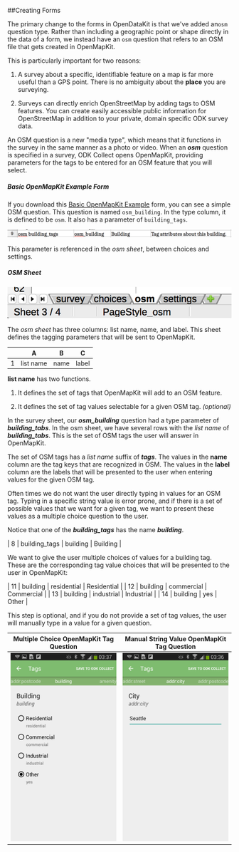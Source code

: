 ##Creating Forms

The primary change to the forms in OpenDataKit is that we've added an`osm` question type. Rather than including a geographic point or shape directly in the data of a form, we instead have an `osm` question that refers to an OSM file that gets created in OpenMapKit.

This is particularly important for two reasons:

1. A survey about a specific, identifiable feature on a map is far more useful than a GPS point. There is no ambiguity about the __place__ you are surveying.

2. Surveys can directly enrich OpenStreetMap by adding tags to OSM features. You can create easily accessible public information for OpenStreetMap in addition to your private, domain specific ODK survey data.

An OSM question is a new "media type", which means that it functions in the survey in the same manner as a photo or video. When an **_osm_** question is specified in a survey, ODK Collect opens OpenMapKit, providing parameters for the tags to be entered for an OSM feature that you will select.

##### Basic OpenMapKit Example Form

If you download this [Basic OpenMapKit Example](https://docs.google.com/spreadsheets/d/11H4-mGYTS61GLjSbVoTbmhoI5DjlF5fcBwNwQcvd2Go/edit?usp=sharing) form, you can see a simple OSM question. This question is named `osm_building`. In the type column, it is defined to be `osm`. It also has a parameter of `building_tags`.

![osm question](images/forms/1.png)

This parameter is referenced in the _osm sheet_, between choices and settings.

##### OSM Sheet



![osm sheet](images/forms/2.png)

The _osm sheet_ has three columns: list name, name, and label. This sheet defines the tagging parameters that will be sent to OpenMapKit.

|   | A | B | C |
| -- |--- | --- | --- |
| 1 | list name | name | label |

__list name__ has two functions.

1. It defines the set of tags that OpenMapKit will add to an OSM feature.

2. It defines the set of tag values selectable for a given OSM tag. _(optional)_

In the survey sheet, our **_osm_building_** question had a type parameter of **_building_tabs_**. In the osm sheet, we have several rows with the _list name_ of **_building_tabs_**. This is the set of OSM tags the user will answer in OpenMapKit.

The set of OSM tags has a _list name_ suffix of **_tags_**. The values in the __name__ column are the tag keys that are recognized in OSM. The values in the __label__ column are the labels that will be presented to the user when entering values for the given OSM tag.

Often times we do not want the user directly typing in values for an OSM tag. Typing in a specific string value is error prone, and if there is a set of possible values that we want for a given tag, we want to present these values as a multiple choice question to the user.

Notice that one of the **_building_tags_** has the name **_building_**.

| 8 | building_tags      | building | Building |

We want to give the user multiple choices of values for a building tag. These are the corresponding tag value choices that will be presented to the user in OpenMapKit:

| 11 | building | residential | Residential |
| 12 | building | commercial | Commercial |
| 13 | building | industrial | Industrial |
| 14 | building | yes | Other |

This step is optional, and if you do not provide a set of tag values, the user will manually type in a value for a given question.

Multiple Choice OpenMapKit Tag Question             |  Manual String Value OpenMapKit Tag Question
:-------------------------:|:-------------------------:
![multiple choice question](images/forms/3.png)  |  ![string value question](images/forms/4.png)
